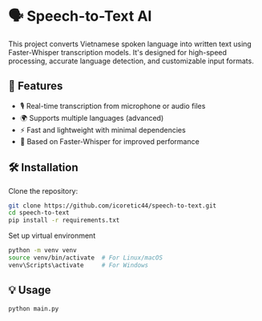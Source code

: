 # 🗣️ Speech-to-Text AI

This project converts Vietnamese spoken language into written text using Faster-Whisper transcription models. It's designed for high-speed processing, accurate language detection, and customizable input formats.

## 🚀 Features

- 🎙️ Real-time transcription from microphone or audio files
- 🌍 Supports multiple languages (advanced)
- ⚡ Fast and lightweight with minimal dependencies
- 🧠 Based on Faster-Whisper for improved performance

## 🛠️ Installation

Clone the repository:

```bash
git clone https://github.com/icoretic44/speech-to-text.git
cd speech-to-text
pip install -r requirements.txt
```

Set up virtual environment
```bash
python -m venv venv
source venv/bin/activate  # For Linux/macOS
venv\Scripts\activate     # For Windows
```

## 💡 Usage
```bash
python main.py
```

